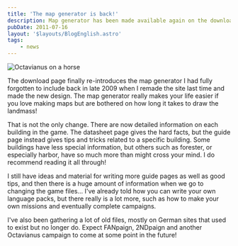 ```yaml
---
title: 'The map generator is back!'
description: Map generator has been made available again on the downloads page. Thoughts on further improvements.
pubDate: 2011-07-16
layout: '$layouts/BlogEnglish.astro'
tags:
    - news
---
```


![](/wp-content/uploads/2011/07/oktavianus_on_horse.png 'Octavianus on a horse')

The download page finally re-introduces the map generator I had fully forgotten to include back in late 2009 when I remade the site last time and made the new design. The map generator really makes your life easier if you love making maps but are bothered on how long it takes to draw the landmass!

That is not the only change. There are now detailed information on each building in the game. The datasheet page gives the hard facts, but the guide page instead gives tips and tricks related to a specific building. Some buildings have less special information, but others such as forester, or especially harbor, have so much more than might cross your mind. I do recommend reading it all through!

I still have ideas and material for writing more guide pages as well as good tips, and then there is a huge amount of information when we go to changing the game files... I've already told how you can write your own language packs, but there really is a lot more, such as how to make your own missions and eventually complete campaigns.

I've also been gathering a lot of old files, mostly on German sites that used to exist but no longer do. Expect FANpaign, 2NDpaign and another Octavianus campaign to come at some point in the future!
